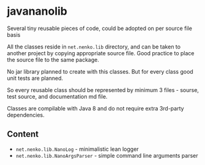 # javananolib
Several tiny reusable pieces of code, could be adopted on per source file basis

All the classes reside in ```net.nenko.lib``` directory, and can be taken to another
project by copying appropriate source file. Good practice to place the source file
to the same package.

No jar library planned to create with this classes. But for every class good unit tests
are planned.

So every reusable class should be represented by minimum 3 files -
sourse, test source, and documentation md file.

Classes are compilable with Java 8 and do not require extra 3rd-party dependencies.

## Content

- ```net.nenko.lib.NanoLog``` - minimalistic lean logger
- ```net.nenko.lib.NanoArgsParser``` - simple command line arguments parser


